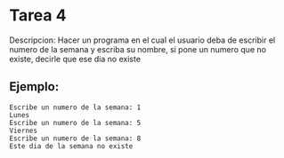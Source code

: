 # Tarea 4

Descripcion: Hacer un programa en el cual el usuario deba de escribir el numero de la semana y escriba su nombre, si pone un numero que no existe, decirle que ese dia no existe

## Ejemplo: 

```code
Escribe un numero de la semana: 1
Lunes
Escribe un numero de la semana: 5
Viernes
Escribe un numero de la semana: 8
Este dia de la semana no existe
```